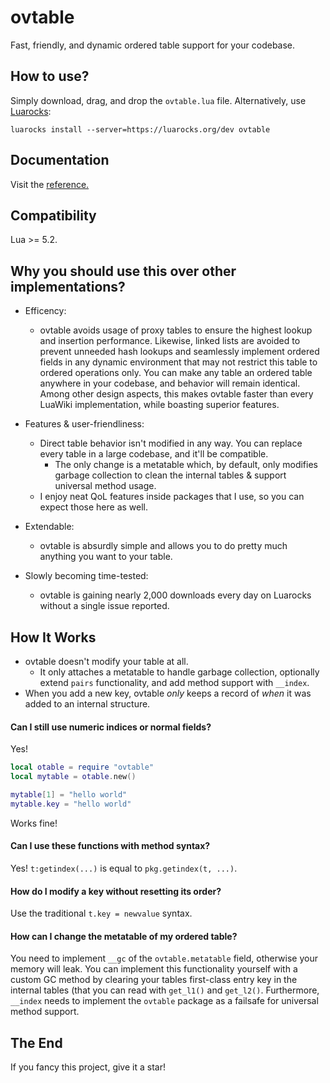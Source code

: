 # ovtable
Fast, friendly, and dynamic ordered table support for your codebase.

## How to use?
Simply download, drag, and drop the `ovtable.lua` file. Alternatively, use [Luarocks](https://luarocks.org/modules/well-in-that-case/ovtable):
```
luarocks install --server=https://luarocks.org/dev ovtable
```

## Documentation
Visit the [reference.](https://well-in-that-case.github.io/ovtable/)

## Compatibility
Lua >= 5.2.

## Why you should use this over other implementations?
- Efficency:
  - ovtable avoids usage of proxy tables to ensure the highest lookup and insertion performance. Likewise, linked lists are avoided to prevent unneeded hash lookups and seamlessly implement ordered fields in any dynamic environment that may not restrict this table to ordered operations only. You can make any table an ordered table anywhere in your codebase, and behavior will remain identical. Among other design aspects, this makes ovtable faster than every LuaWiki implementation, while boasting superior features.

- Features & user-friendliness:
  - Direct table behavior isn't modified in any way. You can replace every table in a large codebase, and it'll be compatible.
    - The only change is a metatable which, by default, only modifies garbage collection to clean the internal tables & support universal method usage.
  - I enjoy neat QoL features inside packages that I use, so you can expect those here as well.

- Extendable:
  - ovtable is absurdly simple and allows you to do pretty much anything you want to your table.
- Slowly becoming time-tested:
  - ovtable is gaining nearly 2,000 downloads every day on Luarocks without a single issue reported.

## How It Works
- ovtable doesn't modify your table at all. 
  - It only attaches a metatable to handle garbage collection, optionally extend `pairs` functionality, and add method support with `__index`.
- When you add a new key, ovtable _only_ keeps a record of _when_ it was added to an internal structure.

#### Can I still use numeric indices or normal fields?
Yes!
```lua
local otable = require "ovtable"
local mytable = otable.new()

mytable[1] = "hello world"
mytable.key = "hello world"
```
Works fine!

#### Can I use these functions with method syntax?
Yes! `t:getindex(...)` is equal to `pkg.getindex(t, ...)`.

#### How do I modify a key without resetting its order?
Use the traditional `t.key = newvalue` syntax.

#### How can I change the metatable of my ordered table?
You need to implement `__gc` of the `ovtable.metatable` field, otherwise your memory will leak. You can implement this functionality yourself with a custom GC method by clearing your tables first-class entry key in the internal tables (that you can read with `get_l1()` and `get_l2()`. Furthermore, `__index` needs to implement the `ovtable` package as a failsafe for universal method support.

## The End
If you fancy this project, give it a star!
